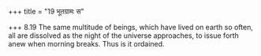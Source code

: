 +++
title = "19 भूतग्रामः स"

+++
8.19 The same multitude of beings, which have lived on earth so often,
all are dissolved as the night of the universe approaches, to issue
forth anew when morning breaks. Thus is it ordained.
